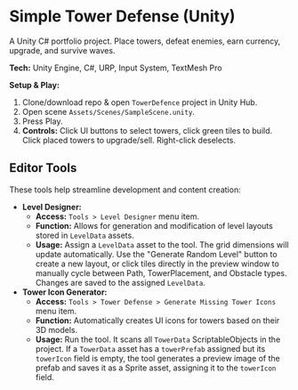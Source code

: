 # Simple Tower Defense (Unity)

A Unity C# portfolio project. Place towers, defeat enemies, earn currency, upgrade, and survive waves.

**Tech:** Unity Engine, C#, URP, Input System, TextMesh Pro

**Setup & Play:**
1. Clone/download repo & open `TowerDefence` project in Unity Hub.
2. Open scene `Assets/Scenes/SampleScene.unity`.
3. Press Play.
4. **Controls:** Click UI buttons to select towers, click green tiles to build. Click placed towers to upgrade/sell. Right-click deselects.

## Editor Tools
These tools help streamline development and content creation:

- **Level Designer:**
    - **Access:** `Tools > Level Designer` menu item.
    - **Function:** Allows for generation and modification of level layouts stored in `LevelData` assets.
    - **Usage:** Assign a `LevelData` asset to the tool. The grid dimensions will update automatically. Use the "Generate Random Level" button to create a new layout, or click tiles directly in the preview window to manually cycle between Path, TowerPlacement, and Obstacle types. Changes are saved to the assigned `LevelData`.
- **Tower Icon Generator:**
    - **Access:** `Tools > Tower Defense > Generate Missing Tower Icons` menu item.
    - **Function:** Automatically creates UI icons for towers based on their 3D models.
    - **Usage:** Run the tool. It scans all `TowerData` ScriptableObjects in the project. If a `TowerData` asset has a `towerPrefab` assigned but its `towerIcon` field is empty, the tool generates a preview image of the prefab and saves it as a Sprite asset, assigning it to the `towerIcon` field.
